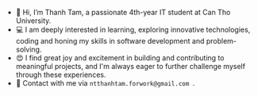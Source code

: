 - 👋 Hi, I’m Thanh Tam, a passionate 4th-year IT student at Can Tho University.  
- 💻 I am deeply interested in learning, exploring innovative technologies, coding and honing my skills in software development and problem-solving.
- 😍 I find great joy and excitement in building and contributing to meaningful projects, and I'm always eager to further challenge myself through these experiences.
- 🌱 Contact with me via ```ntthanhtam.forwork@gmail.com ```. 
<!---
ngothuythanhtam/ngothuythanhtam is a ✨ special ✨ repository because its `README.md` (this file) appears on your GitHub profile.
You can click the Preview link to take a look at your changes.
--->
